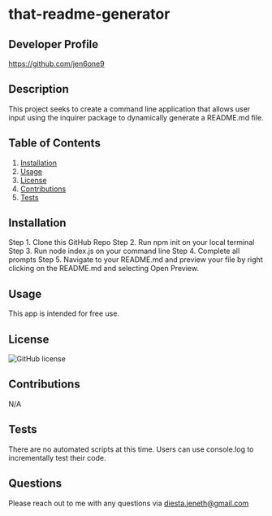 
# that-readme-generator

## Developer Profile
https://github.com/jen6one9

## Description

This project seeks to create a command line application that allows user input using the inquirer package to dynamically generate a README.md file.
## Table of Contents
1. [Installation](#installation)
2. [Usage](#usage)
3. [License](#license)
4. [Contributions](#contributions)
5. [Tests](#tests)

## Installation
Step 1. Clone this GitHub Repo Step 2. Run npm init on your local terminal Step 3. Run node index.js on your command line Step 4. Complete all prompts Step 5. Navigate to your README.md and preview your file by right clicking on the README.md and selecting Open Preview. 

##  Usage
This app is intended for free use.

##  License
![GitHub license](https://img.shields.io/badge/license-MIT-blue.svg)


##  Contributions
N/A

##  Tests
There are no automated scripts at this time. Users can use console.log to incrementally test their code.

##  Questions
Please reach out to me with any questions via diesta.jeneth@gmail.com